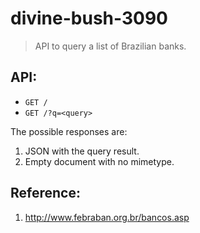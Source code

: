 # divine-bush-3090

> API to query a list of Brazilian banks.

## API:

- `GET /`
- `GET /?q=<query>`

The possible responses are:

1. JSON with the query result.
2. Empty document with no mimetype.

## Reference:

1. http://www.febraban.org.br/bancos.asp